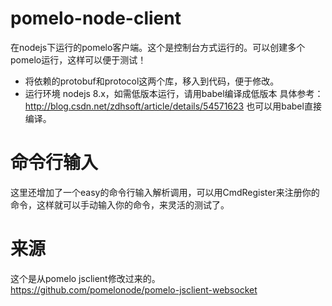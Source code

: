 
# pomelo-node-client
在nodejs下运行的pomelo客户端。这个是控制台方式运行的。可以创建多个pomelo运行，这样可以便于测试！
- 将依赖的protobuf和protocol这两个库，移入到代码，便于修改。
- 运行环境 nodejs 8.x，如需低版本运行，请用babel编译成低版本 具体参考：http://blog.csdn.net/zdhsoft/article/details/54571623 也可以用babel直接编译。

# 命令行输入
这里还增加了一个easy的命令行输入解析调用，可以用CmdRegister来注册你的命令，这样就可以手动输入你的命令，来灵活的测试了。

# 来源
这个是从pomelo jsclient修改过来的。
https://github.com/pomelonode/pomelo-jsclient-websocket
